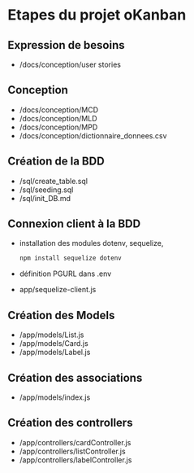 # Etapes du projet oKanban

## Expression de besoins

- /docs/conception/user stories

## Conception

- /docs/conception/MCD
- /docs/conception/MLD
- /docs/conception/MPD
- /docs/conception/dictionnaire_donnees.csv

## Création de la BDD

- /sql/create_table.sql
- /sql/seeding.sql
- /sql/init_DB.md

## Connexion client à la BDD

- installation des modules dotenv, sequelize,
  <!-- pas besoin d'importer pg et pgstore (pour une meilleure sécurité (stockage des sessions utilisateur dans une base de données PostgreSQL plutôt que dans la mémoire du serveur). Sequelize encapsuls les foncionnalités de pg -->
  
  ```bash
  npm install sequelize dotenv
  ```

- définition PGURL dans .env
- app/sequelize-client.js

## Création des Models

- /app/models/List.js
- /app/models/Card.js
- /app/models/Label.js

## Création des associations

- /app/models/index.js

## Création des controllers

- /app/controllers/cardController.js
- /app/controllers/listController.js
- /app/controllers/labelController.js
  